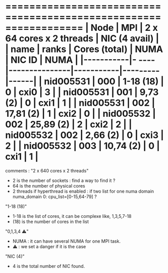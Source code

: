 =================================================================
|   Node    |  MPI  |  2 x 64 cores x 2 threads | NIC (4 avail)  |
|   name    | ranks | Cores (total) |   NUMA    | NIC ID  | NUMA |
|-----------|- ---- |---------------|-----------|---------|------|
| nid005531 |  000  | 1-18    (18)  | 0         | cxi0    | 3    |
| nid005531 |  001  | 9,73     (2)  | 0         | cxi1    | 1    |
| nid005531 |  002  | 17,81    (2)  | 1         | cxi2    | 0    |
| nid005532 |  002  | 25,89    (2)  | 2         | cxi2    | 2    |
| nid005532 |  002  | 2,66     (2)  | 0         | cxi3    | 2    |
| nid005532 |  003  | 10,74    (2)  | 0         | cxi1    | 1    |
=================================================================


comments :
"2 x 640 cores x 2 threads"
 - 2 is the number of sockets : find a way to find it ?
 - 64 is the number of physical cores
 - 2 threads if hyperthread is enabled : if two list for one numa domain numa_domain 0: cpu_list=[0-15,64-79] ?

"1-18    (18)"
 - 1-18 is the list of cores, it can be complexe like, 1,3,5,7-18
 - (18) is the number of cores in the list

"0,1,3,4 ⚠️"
 - NUMA : it can have several NUMA for one MPI task.
 - ⚠️ : we set a danger if it is the case

"NIC (4)"
 - 4 is the total number of NIC found.
